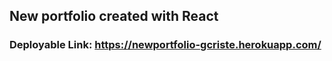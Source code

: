 ## New portfolio created with React

### Deployable Link: https://newportfolio-gcriste.herokuapp.com/
